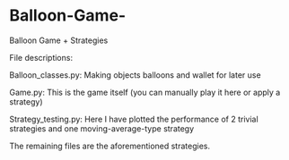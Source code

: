# Balloon-Game-
Balloon Game + Strategies

File descriptions:

Balloon_classes.py: Making objects balloons and wallet for later use

Game.py: This is the game itself (you can manually play it here or apply a strategy)

Strategy_testing.py: Here I have plotted the performance of 2 trivial strategies and one moving-average-type strategy

The remaining files are the aforementioned strategies.
